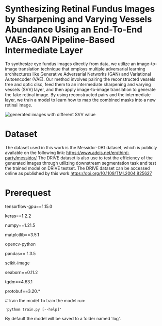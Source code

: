 # Synthesizing Retinal Fundus Images by Sharpening and Varying Vessels Abundance Using an End-To-End VAEs-GAN Pipeline-Based Intermediate Layer

To synthesize eye fundus images directly from data, we utilize an image-to-image translation technique that employs multiple adversarial learning architectures like Generative Adversarial Networks (GAN) and Variational Autoencoder (VAE). Our method involves pairing the reconstructed vessels tree and optic disc, feed them to an intermediate sharpening and varying vessels (SVV) layer, and then apply image-to-image translation to generate the fake retinal image. By using reconstructed pairs and the intermediate layer, we train a model to learn how to map the combined masks into a new retinal image.

![generated images with different SVV value](https://user-images.githubusercontent.com/68149304/227696582-22154243-e2c9-4b0b-9c71-247d81d47606.png)

# Dataset
The dataset used in this work is the Messidor-DB1 dataset, which is publicly available on the following link: https://www.adcis.net/en/third-party/messidor/ 
The DRIVE dataset is also use to test the efficiency of the generated images through utilizing downstream segmentation task and test the trained model on DRIVE testset. The DRIVE dataset can be accessed online as published by this work https://doi.org/10.1109/TMI.2004.825627

# Prerequest 
tensorflow-gpu==1.15.0

keras==1.2.2

numpy==1.21.5

matplotlib==3.5.1

opencv-python

pandas== 1.3.5

scikit-image

seaborn==0.11.2

tqdm==4.63.1

protobuf==3.20.*


#Train the model
To train the model run:

    'python train.py [--help]'
    
By default the model will be saved to a folder named 'log'.
